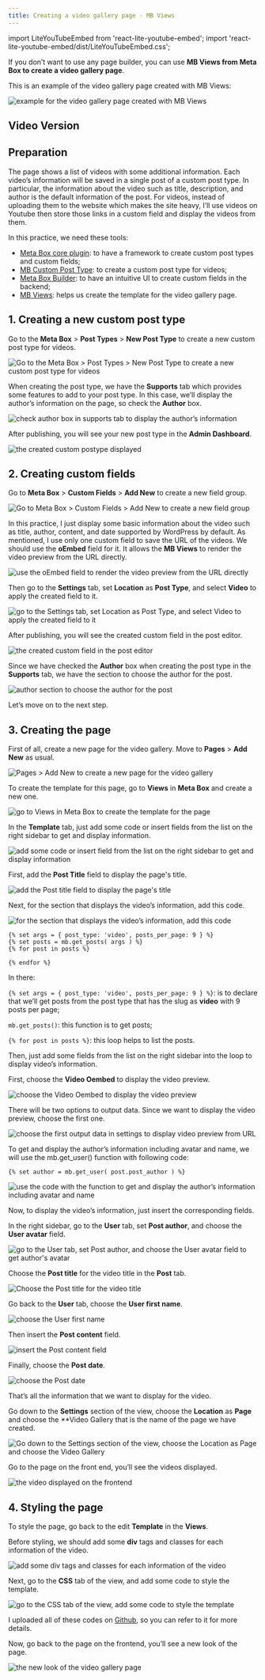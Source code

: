 ```yaml
---
title: Creating a video gallery page - MB Views
---
```


import LiteYouTubeEmbed from 'react-lite-youtube-embed';
import 'react-lite-youtube-embed/dist/LiteYouTubeEmbed.css';

If you don’t want to use any page builder, you can use **MB Views from Meta Box to create a video gallery page**.

This is an example of the video gallery page created with MB Views:

![example for the video gallery page created with MB Views](https://i.imgur.com/07ndSkM.png)

## Video Version

<LiteYouTubeEmbed id='8EDWUjTL2uI' />

## Preparation

The page shows a list of videos with some additional information. Each video’s information will be saved in a single post of a custom post type. In particular, the information about the video such as title, description, and author is the default information of the post. For videos, instead of uploading them to the website which makes the site heavy, I’ll use videos on Youtube then store those links in a custom field and display the videos from them.

In this practice, we need these tools:

* [Meta Box core plugin](https://wordpress.org/plugins/meta-box/): to have a framework to create custom post types and custom fields;
* [MB Custom Post Type](https://wordpress.org/plugins/mb-custom-post-type/): to create a custom post type for videos;
* [ Meta Box Builder](https://metabox.io/plugins/meta-box-builder/): to have an intuitive UI to create custom fields in the backend;
* [MB Views](https://metabox.io/plugins/mb-views/): helps us create the template for the video gallery page.

## 1. Creating a new custom post type

Go to the **Meta Box** > **Post Types** > **New Post Type** to create a new custom post type for videos.

![Go to the Meta Box > Post Types > New Post Type to create a new custom post type for videos](https://i.imgur.com/YPY9Nm3.png)

When creating the post type, we have the **Supports** tab which provides some features to add to your post type. In this case, we’ll display the author’s information on the page, so check the **Author** box.

![check author box in supports tab to display the author’s information](https://i.imgur.com/upV5QPo.png)

After publishing, you will see your new post type in the **Admin Dashboard**.

![the created custom postype displayed](https://i.imgur.com/VhGNQpB.png)

## 2. Creating custom fields

Go to **Meta Box** > **Custom Fields** > **Add New** to create a new field group.

![Go to Meta Box > Custom Fields > Add New to create a new field group](https://i.imgur.com/yPoeBb6.png)

In this practice, I just display some basic information about the video such as title, author, content, and date supported by WordPress by default. As mentioned, I use only one custom field to save the URL of the videos. We should use the **oEmbed** field for it. It allows the **MB Views** to render the video preview from the URL directly.

![use the oEmbed field to render the video preview from the URL directly](https://i.imgur.com/hZsGgZT.png)

Then go to the **Settings** tab, set **Location** as **Post Type**, and select **Video** to apply the created field to it.

![go to the Settings tab, set Location as Post Type, and select Video to apply the created field to it](https://i.imgur.com/6qmpevs.png)

After publishing, you will see the created custom field in the post editor.

![the created custom field in the post editor](https://i.imgur.com/cpupEP4.png)

Since we have checked the **Author** box when creating the post type in the **Supports** tab, we have the section to choose the author for the post.

![author section to choose the author for the post](https://i.imgur.com/TekKapY.png)

Let’s move on to the next step.

## 3. Creating the page

First of all, create a new page for the video gallery. Move to **Pages** > **Add New** as usual.

![Pages > Add New to create a new page for the video gallery](https://i.imgur.com/jAvbbSj.png)

To create the template for this page, go to **Views** in **Meta Box** and create a new one.

![go to Views in Meta Box to create the template for the page](https://i.imgur.com/2T0Irx7.png)

In the **Template** tab, just add some code or insert fields from the list on the right sidebar to get and display information.

![add some code or insert field from the list on the right sidebar to get and display information](https://i.imgur.com/XNPs5VL.png)

First, add the **Post Title** field to display the page's title.

![add the Post title field to display the page's title](https://i.imgur.com/fgpsvAQ.png)

Next, for the section that displays the video’s information, add this code.

![for the section that displays the video’s information, add this code](https://i.imgur.com/8g79Hju.png)

```
{% set args = { post_type: 'video', posts_per_page: 9 } %}
{% set posts = mb.get_posts( args ) %}
{% for post in posts %}
			
{% endfor %}
```

In there:

`{% set args = { post_type: 'video', posts_per_page: 9 } %}`: is to declare that we’ll get posts from the post type that has the slug as **video** with 9 posts per page;

`mb.get_posts()`: this function is to get posts;

`{% for post in posts %}`: this loop helps to list the posts.

Then, just add some fields from the list on the right sidebar into the loop to display video’s information.

First, choose the **Video Oembed** to display the video preview.

![choose the Video Oembed to display the video preview](https://i.imgur.com/yyONNk3.png)

There will be two options to output data. Since we want to display the video preview, choose the first one.

![choose the first output data in settings to display video preview from URL](https://i.imgur.com/5lqJKHI.png)

To get and display the author’s information including avatar and name, we will use the mb.get_user() function with following code:

```{% set author = mb.get_user( post.post_author ) %}```

![use the code with the function to get and display the author’s information including avatar and name](https://i.imgur.com/bpPg2Mh.png)

Now, to display the video’s information, just insert the corresponding fields.

In the right sidebar, go to the **User** tab, set **Post author**, and choose the **User avatar** field.

![go to the User tab, set Post author, and choose the User avatar field to get author's avatar](https://i.imgur.com/G1NNVXO.png)

Choose the **Post title** for the video title in the **Post** tab.

![Choose the Post title for the video title](https://i.imgur.com/a09JS9L.png)

Go back to the **User** tab, choose the **User first name**.

![choose the User first name](https://i.imgur.com/Mp1lboW.png)

Then insert the **Post content** field.

![insert the Post content field](https://i.imgur.com/QO5gSkT.png)

Finally, choose the **Post date**.

![choose the Post date](https://i.imgur.com/TaFedis.png)

That’s all the information that we want to display for the video.

Go down to the **Settings** section of the view, choose the **Location** as **Page** and choose the **Video Gallery that is the name of the page we have created.

![Go down to the Settings section of the view, choose the Location as Page and choose the Video Gallery](https://i.imgur.com/ohtUkE9.png)

Go to the page on the front end, you’ll see the videos displayed.

![the video displayed on the frontend](https://i.imgur.com/u9APx9d.png)

## 4. Styling the page

To style the page, go back to the edit **Template** in the **Views**.

Before styling, we should add some **div** tags and classes for each information of the video.

![add some div tags and classes for each information of the video](https://i.imgur.com/1qXGqnI.png)

Next, go to the **CSS** tab of the view, and add some code to style the template.

![go to the CSS tab of the view, add some code to style the template](https://i.imgur.com/boSSZ9y.png)

I uploaded all of these codes on [Github](https://github.com/wpmetabox/tutorials/tree/master/creat-a-video-gallery-page-with-mb-views), so you can refer to it for more details.

Now, go back to the page on the frontend, you’ll see a new look of the page.

![the new look of the video gallery page](https://i.imgur.com/07ndSkM.png)
